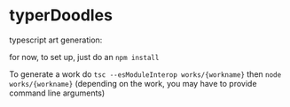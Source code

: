 # typerDoodles
typescript art generation:

for now, to set up, just do an `npm install`

To generate a work do
`tsc --esModuleInterop works/{workname}`
then
`node works/{workname}` (depending on the work, you may have to provide command line arguments)
